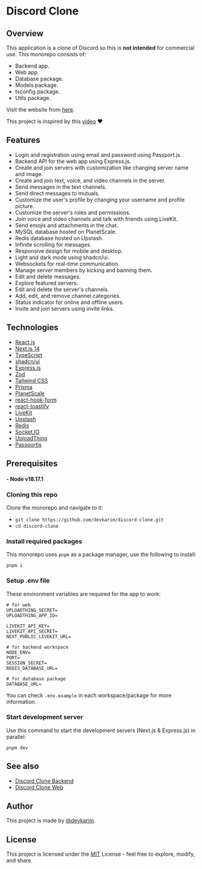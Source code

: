 # Discord Clone

## Overview

This application is a clone of Discord so this is **not intended** for commercial use. This monorepo consists of:

- Backend app.
- Web app.
- Database package.
- Models package.
- tsconfig package.
- Utils package.

Visit the website from [here](https://discord-clone.karimwael.com).

This project is inspired by this [video](https://www.youtube.com/watch?v=ZbX4Ok9YX94) ❤️

## Features

- Login and registration using email and password using Passport.js.
- Backend API for the web app using Express.js.
- Create and join servers with customization like changing server name and image.
- Create and join text, voice, and video channels in the server.
- Send messages in the text channels.
- Send direct messages to mutuals.
- Customize the user's profile by changing your username and profile picture.
- Customize the server's roles and permissions.
- Join voice and video channels and talk with friends using LiveKit.
- Send emojis and attachments in the chat.
- MySQL database hosted on PlanetScale.
- Redis database hosted on Upstash.
- Infinite scrolling for messages.
- Responsive design for mobile and desktop.
- Light and dark mode using shadcn/ui.
- Websockets for real-time communication.
- Manage server members by kicking and banning them.
- Edit and delete messages.
- Explore featured servers.
- Edit and delete the server's channels.
- Add, edit, and remove channel categories.
- Status indicator for online and offline users.
- Invite and join servers using invite links.

## Technologies

- [React.js](https://react.dev)
- [Next.js 14](https://nextjs.org)
- [TypeScript](https://www.typescriptlang.org)
- [shadcn/ui](https://ui.shadcn.com/)
- [Express.js](https://expressjs.com)
- [Zod](https://zod.dev)
- [Tailwind CSS](https://tailwindcss.com)
- [Prisma](https://www.prisma.io)
- [PlanetScale](https://planetscale.com)
- [react-hook-form](https://react-hook-form.com)
- [react-toastify](https://fkhadra.github.io/react-toastify)
- [LiveKit](https://livekit.io)
- [Upstash](https://upstash.com)
- [Redis](https://redis.io)
- [Socket.IO](https://socket.io)
- [UploadThing](https://uploadthing.com)
- [Passportjs](http://www.passportjs.org)

## Prerequisites

#### - Node v18.17.1

### Cloning this repo

Clone the monorepo and navigate to it:

- `git clone https://github.com/devkarim/discord-clone.git`
- `cd discord-clone`

### Install required packages

This monorepo uses `pnpm` as a package manager, use the following to install:

```
pnpm i
```

### Setup .env file

These environment variables are required for the app to work:

```
# for web
UPLOADTHING_SECRET=
UPLOADTHING_APP_ID=

LIVEKIT_API_KEY=
LIVEKIT_API_SECRET=
NEXT_PUBLIC_LIVEKIT_URL=

# for backend workspace
NODE_ENV=
PORT=
SESSION_SECRET=
REDIS_DATABASE_URL=

# for database package
DATABASE_URL=
```

You can check `.env.example` in each workspace/package for more information.

### Start development server

Use this command to start the development servers (Next.js & Express.js) in parallel:

```
pnpm dev
```

## See also

- [Discord Clone Backend](https://github.com/devkarim/discord-clone/tree/main/apps/backend)
- [Discord Clone Web](https://github.com/devkarim/discord-clone/tree/main/apps/web)

## Author

This project is made by [@devkarim](https://github.com/devkarim).

## License

This project is licensed under the [MIT](https://github.com/devkarim/discord-clone/blob/main/LICENSE.md) License - feel free to explore, modify, and share.
